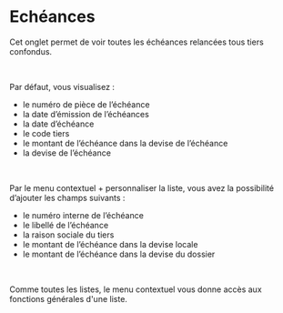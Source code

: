# Echéances

Cet onglet permet de voir toutes les échéances relancées tous tiers 
 confondus.


 


Par défaut, vous visualisez :


* le numéro de pièce de l’échéance
* la date d’émission de l’échéances
* la date d’échéance
* le code tiers
* le montant de l’échéance dans 
 la devise de l’échéance
* la devise de l’échéance


 


Par le menu contextuel + personnaliser la liste, vous avez la possibilité 
 d’ajouter les champs suivants :


* le numéro interne de l’échéance
* le libellé de l’échéance
* la raison sociale du tiers
* le montant de l’échéance dans 
 la devise locale
* le montant de l’échéance dans 
 la devise du dossier


 


Comme toutes les listes, le menu contextuel vous donne accès aux fonctions 
 générales d'une liste.


